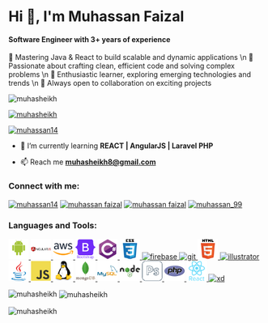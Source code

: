 <!DOCTYPE html>
<h1 align="">Hi 👋, I'm Muhassan Faizal</h1>
<h4 align=""> Software Engineer with 3+ years of experience</h3>
<p>🔹 Mastering Java & React to build scalable and dynamic applications \n
🔹 Passionate about crafting clean, efficient code and solving complex problems \n
🔹 Enthusiastic learner, exploring emerging technologies and trends \n
🌱 Always open to collaboration on exciting projects</p>

<p align="left"> <img src="https://komarev.com/ghpvc/?username=muhasheikh&label=Profile%20views&color=0e75b6&style=flat" alt="muhasheikh" /> </p>

<p align="left"> <a href="https://github.com/ryo-ma/github-profile-trophy"><img src="https://github-profile-trophy.vercel.app/?username=muhasheikh" alt="muhasheikh" /></a> </p>

<p align="left"> <a href="https://twitter.com/muhassan14" target="blank"><img src="https://img.shields.io/twitter/follow/muhassan14?logo=twitter&style=for-the-badge" alt="muhassan14" /></a> </p>

- 🌱 I’m currently learning **REACT | AngularJS | Laravel PHP**

- 📫 Reach me **muhasheikh8@gmail.com**

<h3 align="left">Connect with me:</h3>
<p align="left">
<a href="https://twitter.com/muhassan14" target="blank"><img align="center" src="https://cdn.jsdelivr.net/npm/simple-icons@3.0.1/icons/twitter.svg" alt="muhassan14" height="30" width="40" /></a>
<a href="https://linkedin.com/in/muhassan faizal" target="blank"><img align="center" src="https://cdn.jsdelivr.net/npm/simple-icons@3.0.1/icons/linkedin.svg" alt="muhassan faizal" height="30" width="40" /></a>
<a href="https://fb.com/muhassan faizal" target="blank"><img align="center" src="https://cdn.jsdelivr.net/npm/simple-icons@3.0.1/icons/facebook.svg" alt="muhassan faizal" height="30" width="40" /></a>
<a href="https://instagram.com/muhassan_99" target="blank"><img align="center" src="https://cdn.jsdelivr.net/npm/simple-icons@3.0.1/icons/instagram.svg" alt="muhassan_99" height="30" width="40" /></a>
</p>

<h3 align="left">Languages and Tools:</h3>
<p align="left"> <a href="https://developer.android.com" target="_blank"> <img src="https://raw.githubusercontent.com/devicons/devicon/master/icons/android/android-original-wordmark.svg" alt="android" width="40" height="40"/> </a> <a href="https://angular.io" target="_blank"> <img src="https://raw.githubusercontent.com/devicons/devicon/master/icons/angularjs/angularjs-original-wordmark.svg" alt="angularjs" width="40" height="40"/> </a> <a href="https://aws.amazon.com" target="_blank"> <img src="https://raw.githubusercontent.com/devicons/devicon/master/icons/amazonwebservices/amazonwebservices-original-wordmark.svg" alt="aws" width="40" height="40"/> </a> <a href="https://getbootstrap.com" target="_blank"> <img src="https://raw.githubusercontent.com/devicons/devicon/master/icons/bootstrap/bootstrap-plain-wordmark.svg" alt="bootstrap" width="40" height="40"/> </a> <a href="https://www.w3schools.com/cs/" target="_blank"> <img src="https://raw.githubusercontent.com/devicons/devicon/master/icons/csharp/csharp-original.svg" alt="csharp" width="40" height="40"/> </a> <a href="https://www.w3schools.com/css/" target="_blank"> <img src="https://raw.githubusercontent.com/devicons/devicon/master/icons/css3/css3-original-wordmark.svg" alt="css3" width="40" height="40"/> </a> <a href="https://firebase.google.com/" target="_blank"> <img src="https://www.vectorlogo.zone/logos/firebase/firebase-icon.svg" alt="firebase" width="40" height="40"/> </a> <a href="https://git-scm.com/" target="_blank"> <img src="https://www.vectorlogo.zone/logos/git-scm/git-scm-icon.svg" alt="git" width="40" height="40"/> </a> <a href="https://www.w3.org/html/" target="_blank"> <img src="https://raw.githubusercontent.com/devicons/devicon/master/icons/html5/html5-original-wordmark.svg" alt="html5" width="40" height="40"/> </a> <a href="https://www.adobe.com/in/products/illustrator.html" target="_blank"> <img src="https://www.vectorlogo.zone/logos/adobe_illustrator/adobe_illustrator-icon.svg" alt="illustrator" width="40" height="40"/> </a> <a href="https://www.java.com" target="_blank"> <img src="https://raw.githubusercontent.com/devicons/devicon/master/icons/java/java-original.svg" alt="java" width="40" height="40"/> </a> <a href="https://developer.mozilla.org/en-US/docs/Web/JavaScript" target="_blank"> <img src="https://raw.githubusercontent.com/devicons/devicon/master/icons/javascript/javascript-original.svg" alt="javascript" width="40" height="40"/> </a> <a href="https://www.linux.org/" target="_blank"> <img src="https://raw.githubusercontent.com/devicons/devicon/master/icons/linux/linux-original.svg" alt="linux" width="40" height="40"/> </a> <a href="https://www.mongodb.com/" target="_blank"> <img src="https://raw.githubusercontent.com/devicons/devicon/master/icons/mongodb/mongodb-original-wordmark.svg" alt="mongodb" width="40" height="40"/> </a> <a href="https://www.mysql.com/" target="_blank"> <img src="https://raw.githubusercontent.com/devicons/devicon/master/icons/mysql/mysql-original-wordmark.svg" alt="mysql" width="40" height="40"/> </a> <a href="https://nodejs.org" target="_blank"> <img src="https://raw.githubusercontent.com/devicons/devicon/master/icons/nodejs/nodejs-original-wordmark.svg" alt="nodejs" width="40" height="40"/> </a> <a href="https://www.photoshop.com/en" target="_blank"> <img src="https://raw.githubusercontent.com/devicons/devicon/master/icons/photoshop/photoshop-line.svg" alt="photoshop" width="40" height="40"/> </a> <a href="https://www.php.net" target="_blank"> <img src="https://raw.githubusercontent.com/devicons/devicon/master/icons/php/php-original.svg" alt="php" width="40" height="40"/> </a> <a href="https://reactjs.org/" target="_blank"> <img src="https://raw.githubusercontent.com/devicons/devicon/master/icons/react/react-original-wordmark.svg" alt="react" width="40" height="40"/> </a> <a href="https://www.adobe.com/products/xd.html" target="_blank"> <img src="https://cdn.worldvectorlogo.com/logos/adobe-xd.svg" alt="xd" width="40" height="40"/> </a> </p>

<p><img align="left" src="https://github-readme-stats.vercel.app/api/top-langs?username=muhasheikh&show_icons=true&locale=en&layout=compact" alt="muhasheikh" /></p>

<p>&nbsp;<img align="center" src="https://github-readme-stats.vercel.app/api?username=muhasheikh&show_icons=true&locale=en" alt="muhasheikh" /></p>

<p><img align="center" src="https://github-readme-streak-stats.herokuapp.com/?user=muhasheikh&" alt="muhasheikh" /></p>



</html>
